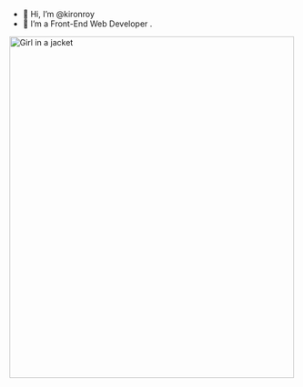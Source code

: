 - 👋 Hi, I’m @kironroy
- 👀 I’m a Front-End Web Developer
.

<img src="https://cdn.glitch.com/831583d2-f625-423f-a73f-e837a3edda8b%2F5302817430_58dd2f9148_o.jpg?v=16062868397351536" alt="Girl in a jacket" width="500" height="600">


<!---
kironroy/kironroy is a ✨ special ✨ repository because its `README.md` (this file) appears on your GitHub profile.
You can click the Preview link to take a look at your changes.
--->
